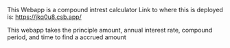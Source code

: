 This Webapp is a compound intrest calculator
Link to where this is deployed is:
https://jkq0u8.csb.app/

This webapp takes the principle amount, annual interest rate, compound period, and time to find a accrued amount
